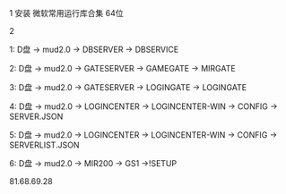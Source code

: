 1 安装 微软常用运行库合集 64位

2 



1: D盘 → mud2.0 → DBSERVER → DBSERVICE

2: D盘 → mud2.0 → GATESERVER → GAMEGATE → MIRGATE

3: D盘 → mud2.0 → GATESERVER → LOGINGATE → LOGINGATE

4: D盘 → mud2.0 → LOGINCENTER → LOGINCENTER-WIN → CONFIG → SERVER.JSON

5: D盘 → mud2.0 → LOGINCENTER → LOGINCENTER-WIN → CONFIG → SERVERLIST.JSON

6: D盘 → mud2.0 → MIR200 → GS1 →!SETUP





81.68.69.28